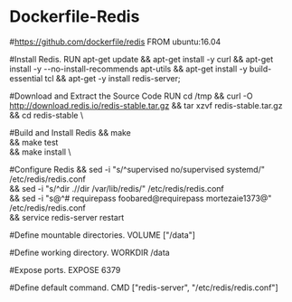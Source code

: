 # Dockerfile-Redis

#https://github.com/dockerfile/redis
FROM ubuntu:16.04

#Install Redis.
RUN apt-get update && apt-get install -y curl && apt-get install -y --no-install-recommends apt-utils && apt-get install -y build-essential tcl && apt-get -y install redis-server;

#Download and Extract the Source Code
RUN cd /tmp &&  curl -O http://download.redis.io/redis-stable.tar.gz &&  tar xzvf redis-stable.tar.gz  &&  cd redis-stable \

#Build and Install Redis
 && make \
 && make test \
 && make install \

#Configure Redis
  &&  sed -i "s/^supervised no/supervised systemd/" /etc/redis/redis.conf  \
  &&  sed -i "s/^dir \.\//dir \/var\/lib\/redis/" /etc/redis/redis.conf  \
  &&  sed -i "s@^# requirepass foobared@requirepass mortezaie1373@"  /etc/redis/redis.conf  \
  &&  service redis-server restart

#Define mountable directories.
  VOLUME ["/data"]

#Define working directory.
WORKDIR /data

#Expose ports.
EXPOSE 6379

#Define default command.
CMD ["redis-server", "/etc/redis/redis.conf"]
